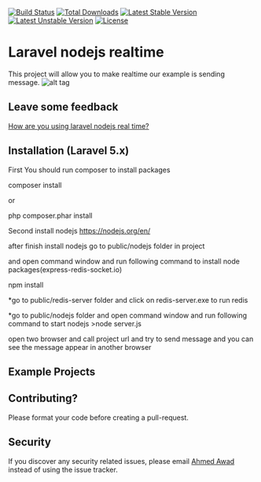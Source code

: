 [![Build Status](https://travis-ci.org/laravel/framework.svg)](https://travis-ci.org/laravel/framework)
[![Total Downloads](https://poser.pugx.org/laravel/framework/d/total.svg)](https://packagist.org/packages/laravel/framework)
[![Latest Stable Version](https://poser.pugx.org/laravel/framework/v/stable.svg)](https://packagist.org/packages/laravel/framework)
[![Latest Unstable Version](https://poser.pugx.org/laravel/framework/v/unstable.svg)](https://packagist.org/packages/laravel/framework)
[![License](https://poser.pugx.org/laravel/framework/license.svg)](https://packagist.org/packages/laravel/framework)

# Laravel nodejs realtime
This project will allow you to make realtime our example is sending message.
![alt tag](http://i.imgur.com/1ETGRBO.png)
## Leave some feedback
[How are you using laravel nodejs real time?](https://github.com/ahmedawad250/laravel_nodejs_redis_realtime/issues)


## Installation (Laravel 5.x)
First You should run composer to install packages

composer install

or

php composer.phar install

Second install nodejs https://nodejs.org/en/

after finish install nodejs go to public/nodejs folder in project

and open command window and run following command to install node packages(express-redis-socket.io)

npm install 

*go to public/redis-server folder and click on redis-server.exe to run redis

*go to public/nodejs folder and open command window and run following command to start nodejs >node server.js

open two browser and call project url and try to send message and you can see the message appear in another browser


## Example Projects


## Contributing? 
Please format your code before creating a pull-request.

## Security

If you discover any security related issues, please email [Ahmed Awad](mailto:ahmedelshaf3y219@gmail.com) instead of using the issue tracker.


